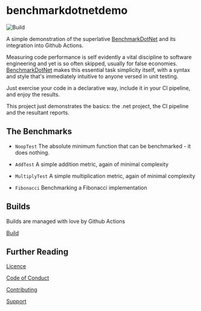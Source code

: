 # benchmarkdotnetdemo


![Build](https://github.com/NewDayTechnology/benchmarkdotnetdemo/actions/workflows/dotnet.yml/badge.svg)

A simple demonstration of the superlative [BenchmarkDotNet](https://benchmarkdotnet.org/index.html) and its integration into Github Actions.

Measuring code performance is self evidently a vital discipline to software engineering and yet is so often skipped, usually for false economies. [BenchmarkDotNet](https://benchmarkdotnet.org/index.html) makes this essential task simplicity itself, with a syntax and style that's immediately intuitive to anyone versed in unit testing.

Just exercise your code in a declarative way, include it in your CI pipeline, and enjoy the results.

This project just demonstrates the basics: the .net project, the CI pipeline and the resultant reports.

## The Benchmarks

* ``NoopTest``
The absolute minimum function that can be benchmarked - it does nothing.

* ``AddTest``
A simple addition metric, again of minimal complexity

* ``MultiplyTest``
A simple multiplication metric, again of minimal complexity

* ``Fibonacci``
Benchmarking a Fibonacci implementation


## Builds
Builds are managed with love by Github Actions

[Build](https://github.com/NewDayTechnology/benchmarkdotnetdemo/actions)

## Further Reading

[Licence](LICENSE)

[Code of Conduct](CODE_OF_CONDUCT.md)

[Contributing](CONTRIBUTING.md)

[Support](SUPPORT.MD)
